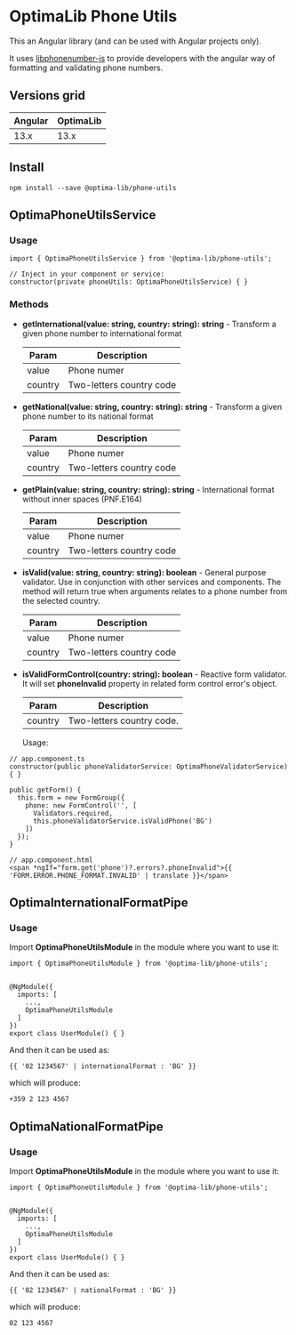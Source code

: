 # OptimaLib Phone Utils

This an Angular library (and can be used with Angular projects only).

It uses [libphonenumber-js](https://gitlab.com/catamphetamine/libphonenumber-js) to provide developers with the angular way of formatting and validating phone numbers.

## Versions grid

| Angular | OptimaLib |
| --- | --- |
| 13.x | 13.x |

## Install

```
npm install --save @optima-lib/phone-utils
```

## OptimaPhoneUtilsService

### Usage

```
import { OptimaPhoneUtilsService } from '@optima-lib/phone-utils';

// Inject in your component or service:
constructor(private phoneUtils: OptimaPhoneUtilsService) { }
```

### Methods

- **getInternational(value: string, country: string): string** - Transform a given phone number to international format

  | Param | Description |
  | --- | --- |
  | value | Phone numer |
  | country | Two-letters country code |

- **getNational(value: string, country: string): string** - Transform a given phone number to its national format

  | Param | Description |
  | --- | --- |
  | value | Phone numer |
  | country | Two-letters country code |

- **getPlain(value: string, country: string): string** - International format without inner spaces (PNF.E164)

  | Param | Description |
  | --- | --- |
  | value | Phone numer |
  | country | Two-letters country code |

- **isValid(value: string, country: string): boolean** - General purpose validator. Use in conjunction with other services
  and components. The method will return true when arguments relates to a phone number from the selected country.

  | Param | Description |
  | --- | --- |
  | value | Phone numer |
  | country | Two-letters country code |

- **isValidFormControl(country: string): boolean** - Reactive form validator. It will set **phoneInvalid** property
  in related form control error's object.

  | Param | Description |
  | --- | --- |
  | country | Two-letters country code.|
  
   Usage:

```
// app.component.ts
constructor(public phoneValidatorService: OptimaPhoneValidatorService) { }

public getForm() {
  this.form = new FormGroup({
    phone: new FormControl('', [
      Validators.required,
      this.phoneValidatorService.isValidPhone('BG')
    ])
  });
}

// app.component.html
<span *ngIf="form.get('phone')?.errors?.phoneInvalid">{{ 'FORM.ERROR.PHONE_FORMAT.INVALID' | translate }}</span>
```

## OptimaInternationalFormatPipe

### Usage

Import **OptimaPhoneUtilsModule** in the module where you want to use it:

```
import { OptimaPhoneUtilsModule } from '@optima-lib/phone-utils';


@NgModule({
  imports: [
    ...,
    OptimaPhoneUtilsModule
  ]
})
export class UserModule() { }
```

And then it can be used as:

```
{{ '02 1234567' | internationalFormat : 'BG' }}
```

which will produce:

```
+359 2 123 4567
```

## OptimaNationalFormatPipe

### Usage

Import **OptimaPhoneUtilsModule** in the module where you want to use it:

```
import { OptimaPhoneUtilsModule } from '@optima-lib/phone-utils';


@NgModule({
  imports: [
    ...,
    OptimaPhoneUtilsModule
  ]
})
export class UserModule() { }
```

And then it can be used as:

```
{{ '02 1234567' | nationalFormat : 'BG' }}
```

which will produce:

```
02 123 4567
```
